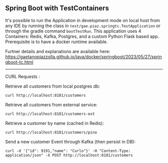 ## Spring Boot with TestContainers

It's possible to run the Application in development mode on local host from any IDE
by running the class in `test/gae.piaz.springtc.TestApplication` or through the gradle command `bootTestRun`. This
application uses 4 Containers: Redis, Kafka, Postgres, and a custom Python Flask based app.
Prerequisite is to have a docker runtime available.

Furtner details and explanations are available here: https://gaetanopiazzolla.github.io/java/docker/springboot/2023/05/27/springboot-tc.html

---
CURL Requests :

Retrieve all customers from local postgres db:
```shell
curl http://localhost:8181/customers
```

Retrieve all customers from external service:
```shell
curl http://localhost:8181/customers-ext
```

Retrieve a customer by name (cached in Redis):
 ```shell
curl http://localhost:8181/customers/pino
```
Send a new customer Event through Kafka (then persist in DB):
```shell
curl -d '{"id": 9191,"name": "Curlo"}' -H "Content-Type: application/json" -X POST http://localhost:8181/customers
```
